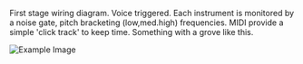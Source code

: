 First stage wiring diagram. Voice triggered. Each instrument is monitored by a noise gate, pitch bracketing (low,med.high) frequencies. MIDI provide a simple 'click track' to keep time. Something with a grove like this.

![Example Image](http://www.graphicboutique.co.uk/lab/images/RW-Vis_Voc-02-00.png "Example Image")

